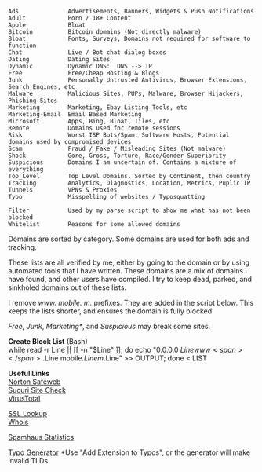     Ads              Advertisements, Banners, Widgets & Push Notifications  
    Adult            Porn / 18+ Content  
    Apple            Bloat
    Bitcoin          Bitcoin domains (Not directly malware)
    Bloat            Fonts, Surveys, Domains not required for software to function  
    Chat             Live / Bot chat dialog boxes  
    Dating           Dating Sites  
    Dynamic          Dynamic DNS:  DNS --> IP  
    Free             Free/Cheap Hosting & Blogs  
    Junk             Personally Untrusted Antivirus, Browser Extensions, Search Engines, etc  
    Malware          Malicious Sites, PUPs, Malware, Browser Hijackers, Phishing Sites  
    Marketing        Marketing, Ebay Listing Tools, etc  
    Marketing-Email  Email Based Marketing  
    Microsoft        Apps, Bing, Bloat, Tiles, etc  
    Remote           Domains used for remote sessions  
    Risk             Worst ISP Bots/Spam, Software Hosts, Potential domains used by compromised devices
    Scam             Fraud / Fake / Misleading Sites (Not malware)  
    Shock            Gore, Gross, Torture, Race/Gender Superiority  
    Suspicious       Domains I am uncertain of. Contains a mixture of everything  
    Top_Level        Top Level Domains. Sorted by Continent, then country
    Tracking         Analytics, Diagnostics, Location, Metrics, Puplic IP  
    Tunnels          VPNs & Proxies  
    Typo             Misspelling of websites / Typosquatting  
      
    Filter           Used by my parse script to show me what has not been blocked
    Whitelist        Reasons for some allowed domains  
  
Domains are sorted by category. Some domains are used for both ads and tracking.  
  
These lists are all verified by me, either by going to the domain or by using automated tools that I have written. These domains are a mix of domains I have found, and other users have compiled. I try to keep dead, parked, and sinkholed domains out of these lists.  
  
I remove _www<span></span>._ _mobile._ _m._  prefixes. They are added in the script below. This keeps the lists shorter, and ensures the domain is fully blocked.  
  
_Free_, _Junk_, _Marketing*_, and _Suspicious_ may break some sites.
  
**Create Block List**  (Bash)  
    while read -r Line || [[ -n "$Line" ]]; do echo "0.0.0.0 $Line www<span></span>.$Line mobile.$Line m.$Line" >> OUTPUT; done < LIST  
  
**Useful Links**  
[Norton Safeweb](https://safeweb.norton.com/)  
[Sucuri Site Check](https://sitecheck.sucuri.net/)  
[VirusTotal](https://www.virustotal.com/gui/home/url)  
  
[SSL Lookup](https://www.ultratools.com/tools/sslExam)  
[Whois](https://www.whois.com/whois/)  
  
[Spamhaus Statistics](https://www.spamhaus.org/statistics/countries/)  

[Typo Generator](http://domaincheckplugin.com/typo)  *Use "Add Extension to Typos", or the generator will make invalid TLDs  

